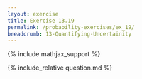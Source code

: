 ```yaml
---
layout: exercise
title: Exercise 13.19
permalink: /probability-exercises/ex_19/
breadcrumb: 13-Quantifying-Uncertainity
---
```


{% include mathjax_support %}

<div><i class="arrow-up loader" data-chapter="probability-exercises" data-exercise="ex_19" data-rating="0"></i></div>
{% include_relative question.md %}
